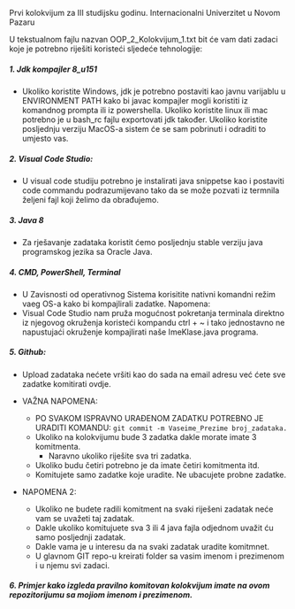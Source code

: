 Prvi kolokvijum za III studijsku godinu. Internacionalni Univerzitet u Novom Pazaru

U tekstualnom fajlu nazvan OOP_2_Kolokvijum_1.txt bit će vam dati zadaci koje je potrebno riješiti koristeći sljedeće tehnologije:

#####  1. Jdk kompajler 8_u151

- Ukoliko koristite Windows, jdk je potrebno postaviti kao javnu varijablu u ENVIRONMENT PATH kako bi javac kompajler mogli koristiti iz komandnog prompta ili iz powershella. Ukoliko koristite linux ili mac potrebno je u bash_rc fajlu exportovati jdk također. Ukoliko koristite posljednju verziju MacOS-a sistem će se sam pobrinuti i odraditi to umjesto vas.

##### 2. Visual Code Studio:

- U visual code studiju potrebno je instalirati java snippetse kao i postaviti code commandu podrazumijevano tako da se može pozvati iz termnila željeni fajl koji želimo da obrađujemo.
##### 3. Java 8
- Za rješavanje zadataka koristit ćemo posljednju stable verziju java programskog jezika sa Oracle Java.

##### 4. CMD, PowerShell, Terminal

- U Zavisnosti od operativnog Sistema korisitite nativni komandni režim vaeg OS-a kako bi kompajlirali zadatke.
Napomena:
- Visual Code Studio nam pruža mogućnost pokretanja terminala direktno iz njegovog okruženja koristeći kompandu ctrl + ~ i tako jednostavno ne napustujaći okruženje kompajlirati naše ImeKlase.java programa.
##### 5. Github:

- Upload zadataka nećete vršiti kao do sada na email adresu već ćete sve zadatke komitirati ovdje.

- VAŽNA NAPOMENA:

    - PO SVAKOM ISPRAVNO URAĐENOM ZADATKU POTREBNO JE URADITI KOMANDU:
      ```git commit -m Vaseime_Prezime broj_zadataka. ```
   - Ukoliko na kolokvijumu bude 3 zadatka dakle morate imate 3 komitmenta.
      - Naravno ukoliko riješite sva tri zadatka.
    - Ukoliko budu četiri potrebno je da imate četiri komitmenta itd.
    - Komitujete samo zadatke koje uradite. Ne ubacujete probne zadatke.
    
- NAPOMENA 2:
 
    - Ukoliko ne budete radili komitment na svaki riješeni zadatak neće vam se uvažeti taj zadatak. 
     - Dakle ukoliko komitujuete sva 3 ili 4 java fajla odjednom uvažit ću samo posljednji zadatak.
     - Dakle vama je u interesu da na svaki zadatak uradite komitmnet.
     - U glavnom GIT repo-u kreirati folder sa vasim imenom i prezimenom i u njemu svi zadaci.

##### 6. Primjer kako izgleda pravilno komitovan kolokvijum imate na ovom repozitorijumu sa mojiom imenom i prezimenom.
